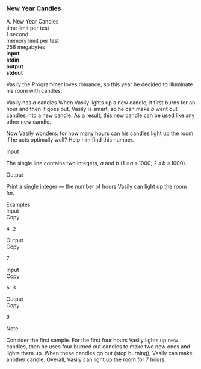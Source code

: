 <h3><a href="https://codeforces.com/contest/379/problem/A" target="_blank" rel="noopener noreferrer">New Year Candles</a></h3>

<div class="header"><div class="title">A. New Year Candles</div><div class="time-limit"><div class="property-title">time limit per test</div>1 second</div><div class="memory-limit"><div class="property-title">memory limit per test</div>256 megabytes</div><div class="input-file input-standard" style="font-weight: bold"><div class="property-title">input</div>stdin</div><div class="output-file output-standard" style="font-weight: bold"><div class="property-title">output</div>stdout</div></div><div><p>Vasily the Programmer loves romance, so this year he decided to illuminate his room with candles.</p><p>Vasily has <span class="tex-span"><i>a</i></span> candles.When Vasily lights up a new candle, it first burns for an hour and then it goes out. Vasily is smart, so he can make <span class="tex-span"><i>b</i></span> went out candles into a new candle. As a result, this new candle can be used like any other new candle.</p><p>Now Vasily wonders: for how many hours can his candles light up the room if he acts optimally well? Help him find this number.</p></div><div class="input-specification"><div class="section-title">Input</div><p>The single line contains two integers, <span class="tex-span"><i>a</i></span> and <span class="tex-span"><i>b</i></span> <span class="tex-span">(1 ≤ <i>a</i> ≤ 1000; 2 ≤ <i>b</i> ≤ 1000)</span>.</p></div><div class="output-specification"><div class="section-title">Output</div><p>Print a single integer — the number of hours Vasily can light up the room for.</p></div><div class="sample-tests"><div class="section-title">Examples</div><div class="sample-test"><div class="input"><div class="title">Input<div title="Copy" data-clipboard-target="#id009264323039980085" id="id00514233029865771" class="input-output-copier">Copy</div></div><pre id="id009264323039980085">4 2<br></pre></div><div class="output"><div class="title">Output<div title="Copy" data-clipboard-target="#id009169153590713405" id="id008824966591587908" class="input-output-copier">Copy</div></div><pre id="id009169153590713405">7<br></pre></div><div class="input"><div class="title">Input<div title="Copy" data-clipboard-target="#id0020346167650075098" id="id003759530437005406" class="input-output-copier">Copy</div></div><pre id="id0020346167650075098">6 3<br></pre></div><div class="output"><div class="title">Output<div title="Copy" data-clipboard-target="#id0016534298587730156" id="id00368759760652555" class="input-output-copier">Copy</div></div><pre id="id0016534298587730156">8<br></pre></div></div></div><div class="note"><div class="section-title">Note</div><p>Consider the first sample. For the first four hours Vasily lights up new candles, then he uses four burned out candles to make two new ones and lights them up. When these candles go out (stop burning), Vasily can make another candle. Overall, Vasily can light up the room for 7 hours.</p></div>